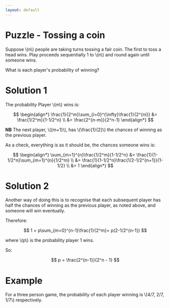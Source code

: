 ```yaml
---
layout: default
---
```


# Puzzle - Tossing a coin

Suppose \\(n\\) people are taking turns tossing a fair coin. The first to toss a head wins. Play proceeds sequentially 1 to \\(n\\) and round again until someone wins.

What is each player's probability of winning?

# Solution 1

The probability Player \\(m\\) wins is:

$$
\begin{align*}
\frac{1}{2^m}\sum_{i=0}^{\infty}\frac{1}{2^{ni}} &= \frac{1/2^m}{1-1/2^n} \\
&= \frac{2^{n-m}}{2^n-1}
\end{align*}
$$

**NB** The next player, \\((m+1)\\), has \\(\frac{1}{2}\\) the chances of winning as the previous player.

As a check, everything is as it should be, the chances someone wins is:

$$
\begin{align*}
\sum_{m=1}^{n}\frac{1/2^m}{1-1/2^n}
&= \frac{1}{1-1/2^n}\sum_{m=1}^{n}{1/2^m} \\
&= \frac{1}{1-1/2^n}\frac{1/2-1/2^{n+1}}{1-1/2} \\
&= 1
\end{align*}
$$

# Solution 2

Another way of doing this is to recognise that each subsequent player has half the chances of winning as the previous player, as noted above, and someone will win eventually. 

Therefore:

$$
1 = p\sum_{m=0}^{n-1}\frac{1}{2^m}= p(2-1/2^{n-1})
$$

where \\(p\\) is the probability player 1 wins.

So:

$$
p = \frac{2^{n-1}}{2^n - 1}
$$


# Example

For a three person game, the probability of each player winning is \\(4/7, 2/7, 1/7\\) respectively.